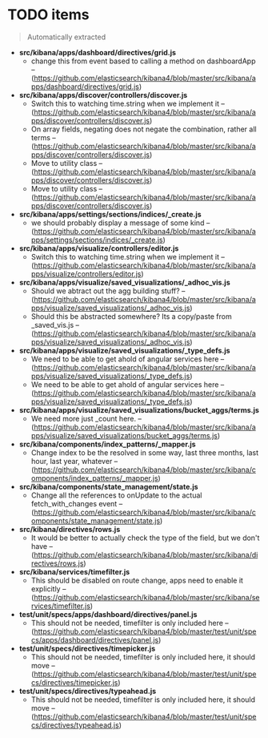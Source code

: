# TODO items
> Automatically extracted

 - **src/kibana/apps/dashboard/directives/grid.js**
   - change this from event based to calling a method on dashboardApp – (https://github.com/elasticsearch/kibana4/blob/master/src/kibana/apps/dashboard/directives/grid.js)
 - **src/kibana/apps/discover/controllers/discover.js**
   - Switch this to watching time.string when we implement it – (https://github.com/elasticsearch/kibana4/blob/master/src/kibana/apps/discover/controllers/discover.js)
   - On array fields, negating does not negate the combination, rather all terms – (https://github.com/elasticsearch/kibana4/blob/master/src/kibana/apps/discover/controllers/discover.js)
   - Move to utility class – (https://github.com/elasticsearch/kibana4/blob/master/src/kibana/apps/discover/controllers/discover.js)
   - Move to utility class – (https://github.com/elasticsearch/kibana4/blob/master/src/kibana/apps/discover/controllers/discover.js)
 - **src/kibana/apps/settings/sections/indices/_create.js**
   - we should probably display a message of some kind – (https://github.com/elasticsearch/kibana4/blob/master/src/kibana/apps/settings/sections/indices/_create.js)
 - **src/kibana/apps/visualize/controllers/editor.js**
   - Switch this to watching time.string when we implement it – (https://github.com/elasticsearch/kibana4/blob/master/src/kibana/apps/visualize/controllers/editor.js)
 - **src/kibana/apps/visualize/saved_visualizations/_adhoc_vis.js**
   - Should we abtract out the agg building stuff? – (https://github.com/elasticsearch/kibana4/blob/master/src/kibana/apps/visualize/saved_visualizations/_adhoc_vis.js)
   - Should this be abstracted somewhere? Its a copy/paste from _saved_vis.js – (https://github.com/elasticsearch/kibana4/blob/master/src/kibana/apps/visualize/saved_visualizations/_adhoc_vis.js)
 - **src/kibana/apps/visualize/saved_visualizations/_type_defs.js**
   - We need to be able to get ahold of angular services here – (https://github.com/elasticsearch/kibana4/blob/master/src/kibana/apps/visualize/saved_visualizations/_type_defs.js)
   - We need to be able to get ahold of angular services here – (https://github.com/elasticsearch/kibana4/blob/master/src/kibana/apps/visualize/saved_visualizations/_type_defs.js)
 - **src/kibana/apps/visualize/saved_visualizations/bucket_aggs/terms.js**
   - We need more just _count here. – (https://github.com/elasticsearch/kibana4/blob/master/src/kibana/apps/visualize/saved_visualizations/bucket_aggs/terms.js)
 - **src/kibana/components/index_patterns/_mapper.js**
   - Change index to be the resolved in some way, last three months, last hour, last year, whatever – (https://github.com/elasticsearch/kibana4/blob/master/src/kibana/components/index_patterns/_mapper.js)
 - **src/kibana/components/state_management/state.js**
   - Change all the references to onUpdate to the actual fetch_with_changes event – (https://github.com/elasticsearch/kibana4/blob/master/src/kibana/components/state_management/state.js)
 - **src/kibana/directives/rows.js**
   - It would be better to actually check the type of the field, but we don't have – (https://github.com/elasticsearch/kibana4/blob/master/src/kibana/directives/rows.js)
 - **src/kibana/services/timefilter.js**
   - This should be disabled on route change, apps need to enable it explicitly – (https://github.com/elasticsearch/kibana4/blob/master/src/kibana/services/timefilter.js)
 - **test/unit/specs/apps/dashboard/directives/panel.js**
   - This should not be needed, timefilter is only included here – (https://github.com/elasticsearch/kibana4/blob/master/test/unit/specs/apps/dashboard/directives/panel.js)
 - **test/unit/specs/directives/timepicker.js**
   - This should not be needed, timefilter is only included here, it should move – (https://github.com/elasticsearch/kibana4/blob/master/test/unit/specs/directives/timepicker.js)
 - **test/unit/specs/directives/typeahead.js**
   - This should not be needed, timefilter is only included here, it should move – (https://github.com/elasticsearch/kibana4/blob/master/test/unit/specs/directives/typeahead.js)
